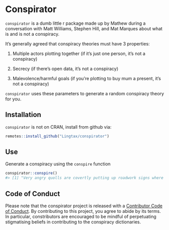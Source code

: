 
<!-- README.md is generated from README.Rmd. Please edit that file -->

# Conspirator

<!-- badges: start -->

<!-- badges: end -->

`conspirator` is a dumb little r package made up by Mathew during a
conversation with Matt Williams, Stephen Hill, and Mat Marques about
what is and is not a conspiracy.

It’s generally agreed that conspiracy theories must have 3 properties:
1. Multiple actors plotting together (if it’s just one person, it’s not
a conspiracy)

2.  Secrecy (if there’s open data, it’s not a conspiracy)
3.  Malevolence/harmful goals (if you’re plotting to buy mum a present,
    it’s not a conspiracy)

`conspirator` uses these parameters to generate a random conspiracy
theory for you.

## Installation

`conspirator` is not on CRAN, install from github via:

``` r
remotes::install_github("Lingtax/conspirator")
```

## Use

Generate a conspiracy using the `conspire` function

``` r
conspirator::conspire()
#> [1] "Very angry quolls are covertly putting up roadwork signs where there is no planned roadwork."
```

## Code of Conduct

Please note that the conspirator project is released with a [Contributor
Code of
Conduct](https://contributor-covenant.org/version/2/0/CODE_OF_CONDUCT.html).
By contributing to this project, you agree to abide by its terms. In
particular, constributors are encouraged to be mindful of perpetuating
stigmatising beliefs in contributing to the conspiracy dictionaries.
